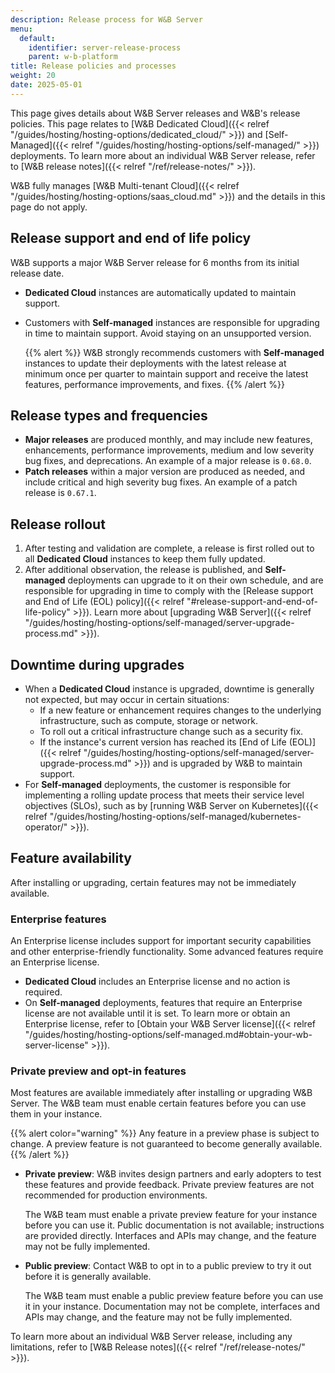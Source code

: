 ```yaml
---
description: Release process for W&B Server
menu:
  default:
    identifier: server-release-process
    parent: w-b-platform
title: Release policies and processes
weight: 20
date: 2025-05-01
---
```

This page gives details about W&B Server releases and W&B's release policies. This page relates to [W&B Dedicated Cloud]({{< relref "/guides/hosting/hosting-options/dedicated_cloud/" >}}) and [Self-Managed]({{< relref "/guides/hosting/hosting-options/self-managed/" >}}) deployments. To learn more about an individual W&B Server release, refer to [W&B release notes]({{< relref "/ref/release-notes/" >}}).

W&B fully manages [W&B Multi-tenant Cloud]({{< relref "/guides/hosting/hosting-options/saas_cloud.md" >}}) and the details in this page do not apply.

## Release support and end of life policy
W&B supports a major W&B Server release for 6 months from its initial release date.
- **Dedicated Cloud** instances are automatically updated to maintain support.
- Customers with **Self-managed** instances are responsible for upgrading in time to maintain support. Avoid staying on an unsupported version.

  {{% alert %}}
  W&B strongly recommends customers with **Self-managed** instances to update their deployments with the latest release at minimum once per quarter to maintain support and receive the latest features, performance improvements, and fixes.
  {{% /alert %}}

## Release types and frequencies
- **Major releases** are produced monthly, and may include new features, enhancements, performance improvements, medium and low severity bug fixes, and deprecations. An example of a major release is `0.68.0`.
- **Patch releases** within a major version are produced as needed, and include critical and high severity bug fixes. An example of a patch release is `0.67.1`.

## Release rollout
1. After testing and validation are complete, a release is first rolled out to all **Dedicated Cloud** instances to keep them fully updated.
1. After additional observation, the release is published, and **Self-managed** deployments can upgrade to it on their own schedule, and are responsible for upgrading in time to comply with the [Release support and End of Life (EOL) policy]({{< relref "#release-support-and-end-of-life-policy" >}}). Learn more about [upgrading W&B Server]({{< relref "/guides/hosting/hosting-options/self-managed/server-upgrade-process.md" >}}).

## Downtime during upgrades
- When a **Dedicated Cloud** instance is upgraded, downtime is generally not expected, but may occur in certain situations:
  - If a new feature or enhancement requires changes to the underlying infrastructure, such as compute, storage or network.
  - To roll out a critical infrastructure change such as a security fix.
  - If the instance's current version has reached its [End of Life (EOL)]({{< relref "/guides/hosting/hosting-options/self-managed/server-upgrade-process.md" >}}) and is upgraded by W&B to maintain support.
- For **Self-managed** deployments, the customer is responsible for implementing a rolling update process that meets their service level objectives (SLOs), such as by [running W&B Server on Kubernetes]({{< relref "/guides/hosting/hosting-options/self-managed/kubernetes-operator/" >}}).

## Feature availability
After installing or upgrading, certain features may not be immediately available.

### Enterprise features
An Enterprise license includes support for important security capabilities and other enterprise-friendly functionality. Some advanced features require an Enterprise license.

- **Dedicated Cloud** includes an Enterprise license and no action is required.
- On **Self-managed** deployments, features that require an Enterprise license are not available until it is set. To learn more or obtain an Enterprise license, refer to [Obtain your W&B Server license]({{< relref "/guides/hosting/hosting-options/self-managed.md#obtain-your-wb-server-license" >}}).

### Private preview and opt-in features
Most features are available immediately after installing or upgrading W&B Server. The W&B team must enable certain features before you can use them in your instance.

{{% alert color="warning" %}}
Any feature in a preview phase is subject to change. A preview feature is not guaranteed to become generally available.
{{% /alert %}}

- **Private preview**: W&B invites design partners and early adopters to test these features and provide feedback. Private preview features are not recommended for production environments.

    The W&B team must enable a private preview feature for your instance before you can use it. Public documentation is not available; instructions are provided directly. Interfaces and APIs may change, and the feature may not be fully implemented.
- **Public preview**: Contact W&B to opt in to a public preview to try it out before it is generally available.

    The W&B team must enable a public preview feature before you can use it in your instance. Documentation may not be complete, interfaces and APIs may change, and the feature may not be fully implemented.

To learn more about an individual W&B Server release, including any limitations, refer to [W&B Release notes]({{< relref "/ref/release-notes/" >}}).


